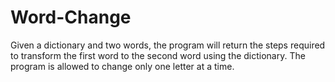 # Word-Change
Given a dictionary and two words, the program will return the steps required to transform the first word to the second word using the dictionary. The program is allowed to change only one letter at a time.
